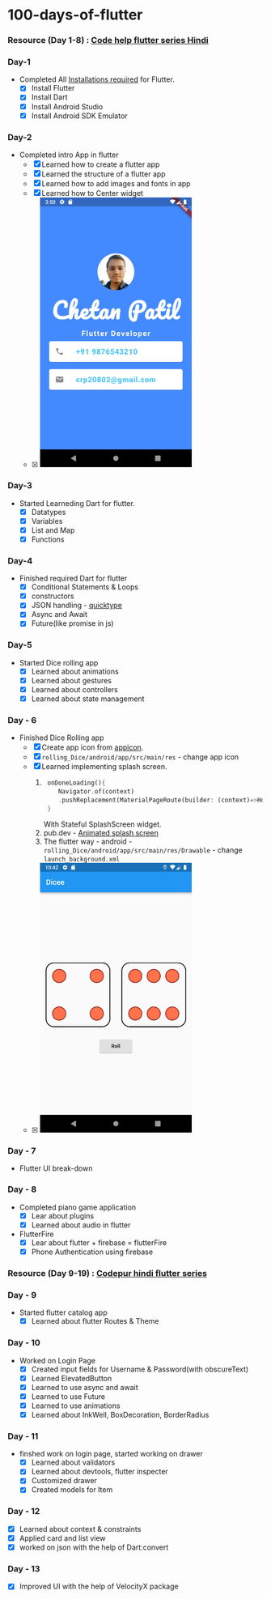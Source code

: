 # 100-days-of-flutter

### Resource (Day 1-8) : [Code help flutter series Hindi](https://www.youtube.com/playlist?list=PLDzeHZWIZsTo3Cs115GXkot28i406511Y)

### Day-1

-   Completed All [Installations required](https://docs.flutter.dev/get-started/install/windows) for Flutter.
    -   [x] Install Flutter
    -   [x] Install Dart
    -   [x] Install Android Studio
    -   [x] Install Android SDK Emulator

### Day-2

-   Completed intro App in flutter
    -   [x] Learned how to create a flutter app
    -   [x] Learned the structure of a flutter app
    -   [x] Learned how to add images and fonts in app
    -   [x] Learned how to Center widget
    -   [x] <img src="images/introApp.png" alt="mobile screenshot" style="width: 300px;">

### Day-3

-   Started Learneding Dart for flutter.
    -   [x] Datatypes
    -   [x] Variables
    -   [x] List and Map
    -   [x] Functions

### Day-4

-   Finished required Dart for flutter
    -   [x] Conditional Statements & Loops
    -   [x] constructors
    -   [x] JSON handling - [quicktype](https://quicktype.io/)
    -   [x] Async and Await
    -   [x] Future(like promise in js)

### Day-5

-   Started Dice rolling app
    -   [x] Learned about animations
    -   [x] Learned about gestures
    -   [x] Learned about controllers
    -   [x] Learned about state management

### Day - 6

-   Finished Dice Rolling app
    -   [x] Create app icon from [appicon](https://appicon.co/).
    -   [x] `rolling_Dice/android/app/src/main/res` - change app icon
    -   [x] Learned implementing splash screen.
        1. ```dart
            onDoneLoading(){
               Navigator.of(context)
               .pushReplacement(MaterialPageRoute(builder: (context)=>HomeScreen()))
            }
           ```
            With Stateful SplashScreen widget.
        2. pub.dev - [Animated splash screen](https://pub.dev/packages/animated_splash_screen)
        3. The flutter way - android - `rolling_Dice/android/app/src/main/res/Drawable` - change `launch_background.xml`
    -   [x] <img src="images/dice2.png" alt="Dice homepage" style="width: 300px;">

### Day - 7

-   Flutter UI break-down

### Day - 8

-   Completed piano game application
    -   [x] Lear about plugins
    -   [x] Learned about audio in flutter
-   FlutterFire
    -   [x] Lear about flutter + firebase = flutterFire
    -   [x] Phone Authentication using firebase

### Resource (Day 9-19) : [Codepur hindi flutter series](https://www.youtube.com/playlist?list=PLrjrqTcKCnhTXI2GyPkaQF47inLp6LoIC)

### Day - 9

-   Started flutter catalog app
    -   [x] Learned about flutter Routes & Theme

### Day - 10

-   Worked on Login Page
    -   [x] Created input fields for Username & Password(with obscureText)
    -   [x] Learned ElevatedButton
    -   [x] Learned to use async and await
    -   [x] Learned to use Future
    -   [x] Learned to use animations
    -   [x] Learned about InkWell, BoxDecoration, BorderRadius

### Day - 11

-   finshed work on login page, started working on drawer
    -   [x] Learned about validators
    -   [x] Learned about devtools, flutter inspecter
    -   [x] Customized drawer
    -   [x] Created models for Item

### Day - 12

-   [x] Learned about context & constraints
-   [x] Applied card and list view
-   [x] worked on json with the help of Dart:convert

### Day - 13

-   [x] Improved UI with the help of VelocityX package
